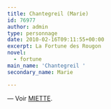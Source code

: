 ```yaml
---
title: Chantegreil (Marie)
id: 76977
author: admin
type: personnage
date: 2010-02-16T09:11:55+00:00
excerpt: La Fortune des Rougon
novel:
  - fortune
main_name: 'Chantegreil '
secondary_name: Marie

---
```

— Voir [MIETTE][1].

 [1]: http://